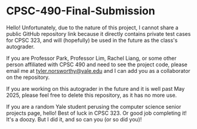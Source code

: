 # CPSC-490-Final-Submission

Hello! Unfortunately, due to the nature of this project, I cannot share a public GitHub repository link because it directly contains private test cases for CPSC 323, and will (hopefully) be used in the future as the class's autograder. 

If you are Professor Park, Professor Lim, Rachel Liang, or some other person affiliated with CPSC 490 and need to see the project code, please email me at tyler.norsworthy@yale.edu and I can add you as a collaborator on the repository.

If you are working on this autograder in the future and it is well past May 2025, please feel free to delete this repository, as it has no more use.

If you are a random Yale student perusing the computer science senior projects page, hello! Best of luck in CPSC 323. Or good job completing it! It's a doozy. But I did it, and so can you (or so did you)!
